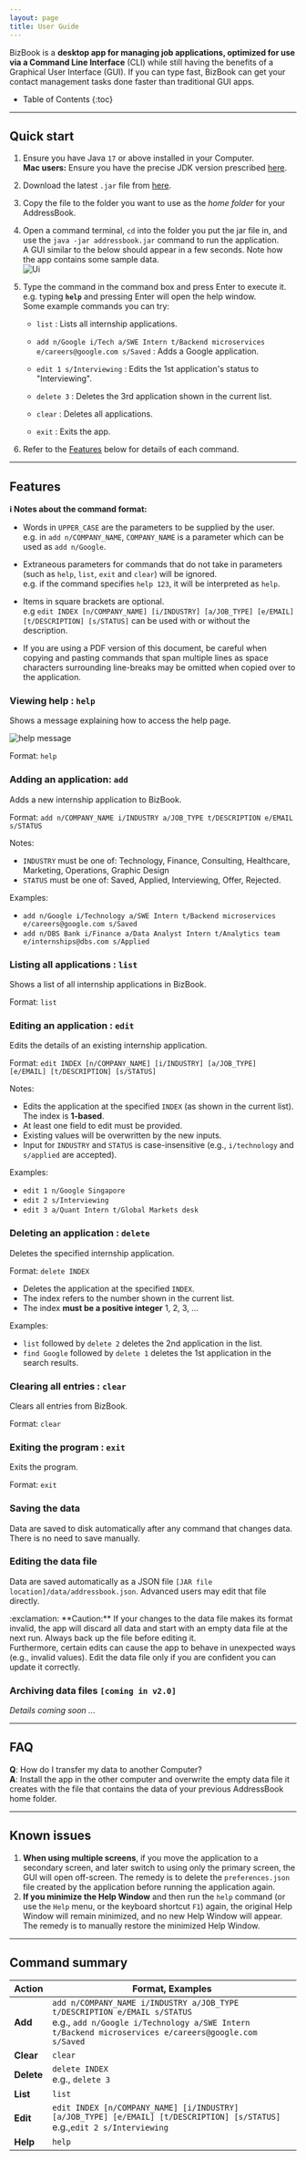 ```yaml
---
layout: page
title: User Guide
---
```


BizBook is a **desktop app for managing job applications, optimized for use via a Command Line Interface** (CLI) while still having the benefits of a Graphical User Interface (GUI). If you can type fast, BizBook can get your contact management tasks done faster than traditional GUI apps.

* Table of Contents
{:toc}

--------------------------------------------------------------------------------------------------------------------

## Quick start

1. Ensure you have Java `17` or above installed in your Computer.<br>
   **Mac users:** Ensure you have the precise JDK version prescribed [here](https://se-education.org/guides/tutorials/javaInstallationMac.html).

1. Download the latest `.jar` file from [here](https://github.com/AY2526S1-CS2103T-T10-1/tp/).

1. Copy the file to the folder you want to use as the _home folder_ for your AddressBook.

1. Open a command terminal, `cd` into the folder you put the jar file in, and use the `java -jar addressbook.jar` command to run the application.<br>
   A GUI similar to the below should appear in a few seconds. Note how the app contains some sample data.<br>
   ![Ui](images/Ui.png)

1. Type the command in the command box and press Enter to execute it. e.g. typing **`help`** and pressing Enter will open the help window.<br>
   Some example commands you can try:

   * `list` : Lists all internship applications.

   * `add n/Google i/Tech a/SWE Intern t/Backend microservices e/careers@google.com s/Saved` : Adds a Google application.

   * `edit 1 s/Interviewing` : Edits the 1st application's status to "Interviewing".

   * `delete 3` : Deletes the 3rd application shown in the current list.

   * `clear` : Deletes all applications.

   * `exit` : Exits the app.

1. Refer to the [Features](#features) below for details of each command.

--------------------------------------------------------------------------------------------------------------------

## Features

<div markdown="block" class="alert alert-info">

**:information_source: Notes about the command format:**<br>

* Words in `UPPER_CASE` are the parameters to be supplied by the user.<br>
  e.g. in `add n/COMPANY_NAME`, `COMPANY_NAME` is a parameter which can be used as `add n/Google`.

* Extraneous parameters for commands that do not take in parameters (such as `help`, `list`, `exit` and `clear`) will be ignored.<br>
  e.g. if the command specifies `help 123`, it will be interpreted as `help`.

* Items in square brackets are optional.<br>
  e.g `edit INDEX [n/COMPANY_NAME] [i/INDUSTRY] [a/JOB_TYPE] [e/EMAIL] [t/DESCRIPTION] [s/STATUS]` can be used with or without the description.

* If you are using a PDF version of this document, be careful when copying and pasting commands that span multiple lines as space characters surrounding line-breaks may be omitted when copied over to the application.
</div>

### Viewing help : `help`

Shows a message explaining how to access the help page.

![help message](images/helpMessage.png)

Format: `help`


### Adding an application: `add`

Adds a new internship application to BizBook.

Format: `add n/COMPANY_NAME i/INDUSTRY a/JOB_TYPE t/DESCRIPTION e/EMAIL s/STATUS`

Notes:
- `INDUSTRY` must be one of: Technology, Finance, Consulting, Healthcare, Marketing, Operations, Graphic Design
- `STATUS` must be one of: Saved, Applied, Interviewing, Offer, Rejected.

Examples:
* `add n/Google i/Technology a/SWE Intern t/Backend microservices e/careers@google.com s/Saved`
* `add n/DBS Bank i/Finance a/Data Analyst Intern t/Analytics team e/internships@dbs.com s/Applied`

### Listing all applications : `list`

Shows a list of all internship applications in BizBook.

Format: `list`

### Editing an application : `edit`

Edits the details of an existing internship application.

Format: `edit INDEX [n/COMPANY_NAME] [i/INDUSTRY] [a/JOB_TYPE] [e/EMAIL] [t/DESCRIPTION] [s/STATUS]`

Notes:
* Edits the application at the specified `INDEX` (as shown in the current list). The index is **1-based**.
* At least one field to edit must be provided.
* Existing values will be overwritten by the new inputs.
* Input for `INDUSTRY` and `STATUS` is case-insensitive (e.g., `i/technology` and `s/applied` are accepted).

Examples:
* `edit 1 n/Google Singapore`
* `edit 2 s/Interviewing`
* `edit 3 a/Quant Intern t/Global Markets desk`

### Deleting an application : `delete`

Deletes the specified internship application.

Format: `delete INDEX`

* Deletes the application at the specified `INDEX`.
* The index refers to the number shown in the current list.
* The index **must be a positive integer** 1, 2, 3, …​

Examples:
* `list` followed by `delete 2` deletes the 2nd application in the list.
* `find Google` followed by `delete 1` deletes the 1st application in the search results.

### Clearing all entries : `clear`

Clears all entries from BizBook.

Format: `clear`

### Exiting the program : `exit`

Exits the program.

Format: `exit`

### Saving the data

Data are saved to disk automatically after any command that changes data. There is no need to save manually.

### Editing the data file

Data are saved automatically as a JSON file `[JAR file location]/data/addressbook.json`. Advanced users may edit that file directly.

<div markdown="span" class="alert alert-warning">:exclamation: **Caution:**
If your changes to the data file makes its format invalid, the app will discard all data and start with an empty data file at the next run. Always back up the file before editing it.<br>
Furthermore, certain edits can cause the app to behave in unexpected ways (e.g., invalid values). Edit the data file only if you are confident you can update it correctly.
</div>

### Archiving data files `[coming in v2.0]`

_Details coming soon ..._

--------------------------------------------------------------------------------------------------------------------

## FAQ

**Q**: How do I transfer my data to another Computer?<br>
**A**: Install the app in the other computer and overwrite the empty data file it creates with the file that contains the data of your previous AddressBook home folder.

--------------------------------------------------------------------------------------------------------------------

## Known issues

1. **When using multiple screens**, if you move the application to a secondary screen, and later switch to using only the primary screen, the GUI will open off-screen. The remedy is to delete the `preferences.json` file created by the application before running the application again.
2. **If you minimize the Help Window** and then run the `help` command (or use the `Help` menu, or the keyboard shortcut `F1`) again, the original Help Window will remain minimized, and no new Help Window will appear. The remedy is to manually restore the minimized Help Window.

--------------------------------------------------------------------------------------------------------------------

## Command summary

Action | Format, Examples
--------|------------------
**Add** | `add n/COMPANY_NAME i/INDUSTRY a/JOB_TYPE t/DESCRIPTION e/EMAIL s/STATUS` <br> e.g., `add n/Google i/Technology a/SWE Intern t/Backend microservices e/careers@google.com s/Saved`
**Clear** | `clear`
**Delete** | `delete INDEX`<br> e.g., `delete 3`
**List** | `list`
| **Edit** | `edit INDEX [n/COMPANY_NAME] [i/INDUSTRY] [a/JOB_TYPE] [e/EMAIL] [t/DESCRIPTION] [s/STATUS]`<br> e.g.,`edit 2 s/Interviewing` |
**Help** | `help`
